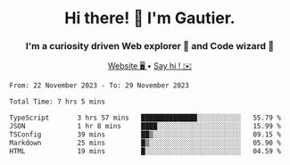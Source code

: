 <h1 align="center">Hi there! 👋 I'm Gautier.</h1>
<h3 align="center">I'm a curiosity driven Web explorer 🚀 and Code wizard 🧙</h3>

<p align="center">
  <a href="https://xisabla.github.io/">Website 🖥️ </a> •
  <a href="mailto:xisabla.dev@gmail.com">Say hi ! ✉️</a>
</p>

<!--START_SECTION:waka-->

```txt
From: 22 November 2023 - To: 29 November 2023

Total Time: 7 hrs 5 mins

TypeScript       3 hrs 57 mins   ██████████████░░░░░░░░░░░   55.79 %
JSON             1 hr 8 mins     ████░░░░░░░░░░░░░░░░░░░░░   15.99 %
TSConfig         39 mins         ██▒░░░░░░░░░░░░░░░░░░░░░░   09.15 %
Markdown         25 mins         █▒░░░░░░░░░░░░░░░░░░░░░░░   05.90 %
HTML             19 mins         █░░░░░░░░░░░░░░░░░░░░░░░░   04.59 %
```

<!--END_SECTION:waka-->
